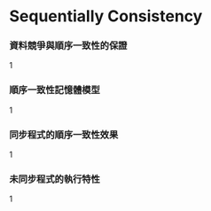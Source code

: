 # Sequentially Consistency

### 資料競爭與順序一致性的保證

1

###  順序一致性記憶體模型

1

###  同步程式的順序一致性效果

1

###  未同步程式的執行特性

 1

